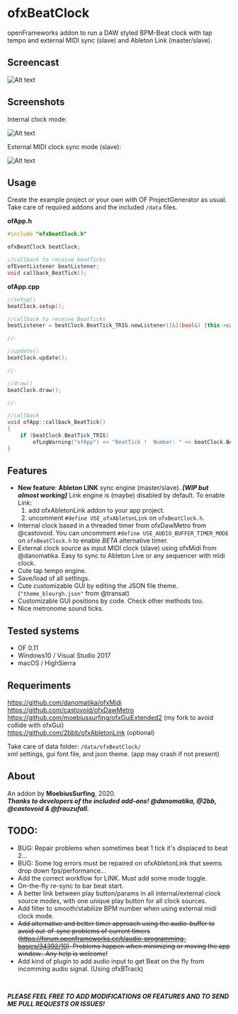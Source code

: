 # ofxBeatClock

openFrameworks addon to run a DAW styled BPM-Beat clock with tap tempo and external MIDI sync (slave) and Ableton Link (master/slave).


## Screencast
![Alt text](/ofxBeatClock.gif?raw=true "ofxBeatClock.gif")


## Screenshots

Internal clock mode:

![Alt text](/screenshot1.JPG?raw=true "screenshot1")

External MIDI clock sync mode (slave):

![Alt text](/screenshot2.JPG?raw=true "screenshot2")


## Usage

Create the example project or your own with OF ProjectGenerator as usual. Take care of required addons and the included `/data` files.

**ofApp.h**

```cpp
#include "ofxBeatClock.h"

ofxBeatClock beatClock;

//callback to receive beatTicks
ofEventListener beatListener;
void callback_BeatTick();
```

**ofApp.cpp**

```cpp
//setup()
beatClock.setup();

//callback to receive BeatTicks
beatListener = beatClock.BeatTick_TRIG.newListener([&](bool&) {this->callback_BeatTick(); });

//-

//update()
beatClock.update();

//-

//draw()
beatClock.draw();

//-

//callback
void ofApp::callback_BeatTick()
{
	if (beatClock.BeatTick_TRIG)
		ofLogWarning("ofApp") << "BeatTick !  Number: " << beatClock.Beat_current;
}
```


## Features

- **New feature**: **Ableton LINK** sync engine (master/slave). 
  **_[WIP but almost working]_**
  Link engine is (maybe) disabled by default. To enable Link:
  1. add ofxAbletonLink addon to your app project. 
  2. uncomment `#define USE_ofxAbletonLink` on `ofxBeatClock.h`. 
- Internal clock based in a threaded timer from ofxDawMetro from @castovoid.
  You can uncomment `#define USE_AUDIO_BUFFER_TIMER_MODE` on `ofxBeatClock.h` to enable *BETA* alternative timer.
- External clock source as input MIDI clock (slave) using ofxMidi from @danomatika.
  Easy to sync to Ableton Live or any sequencer with midi clock.
- Cute tap tempo engine.
- Save/load of all settings.
- Cute customizable GUI by editing the JSON file theme. (`"theme_bleurgh.json"` from @transat)
- Customizable GUI positions by code. Check other methods too.
- Nice metronome sound ticks.



## Tested systems

- OF 0.11
- Windows10 / Visual Studio 2017
- macOS / HighSierra



## Requeriments

https://github.com/danomatika/ofxMidi  
https://github.com/castovoid/ofxDawMetro  
https://github.com/moebiussurfing/ofxGuiExtended2 (my fork to avoid collide with ofxGui)  
https://github.com/2bbb/ofxAbletonLink (optional)

Take care of data folder:
`/data/ofxBeatClock/`  
xml settings, gui font file, and json theme. (app may crash if not present)



## About

An addon by **MoebiusSurfing**, 2020.  
**_Thanks to developers of the included add-ons! @danomatika, @2bb, @castovoid & @frauzufall._**



## TODO:

- BUG: Repair problems when sometimes beat 1 tick it's displaced to beat 2...
- BUG: Some log errors must be repaired on ofxAbletonLink that seems drop down fps/performance...
- Add the correct workflow for LINK. Must add some mode toggle.
- On-the-fly re-sync to bar beat start.
- A better link between play button/params in all internal/external clock source modes, with one unique play button for all clock sources.  
- Add filter to smooth/stabilize BPM number when using external midi clock mode.
- ~~Add alternative and better timer approach using the audio-buffer to avoid out-of-sync problems of current timers (https://forum.openframeworks.cc/t/audio-programming-basics/34392/10). Problems happen when minimizing or moving the app window.. Any help is welcome!~~
- Add kind of plugin to add audio input to get Beat on the fly from incomming audio signal. (Using ofxBTrack)
<br/>


**_PLEASE FEEL FREE TO ADD MODIFICATIONS OR FEATURES AND TO SEND ME PULL REQUESTS OR ISSUES!_**
